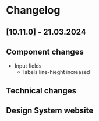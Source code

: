 # Changelog

## \[10.11.0\] - 21.03.2024

## Component changes

- Input fields
  - labels line-hieght increased

## Technical changes

## Design System website
